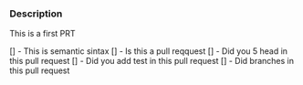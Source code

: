 ### Description
This is a first PRT

[] - This is semantic sintax
[] - Is this a pull reqquest
[] - Did you 5 head in this pull request
[] - Did you add test in this pull request
[] - Did branches in this pull request



